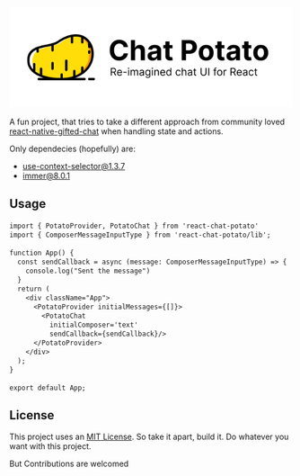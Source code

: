 ![Chat Potato default Banner](resources/img/Chat%20Potato.png)

A fun project, that tries to take a different approach from community loved [react-native-gifted-chat]() when handling state and actions.

Only dependecies (hopefully) are:
  - [use-context-selector@1.3.7](https://github.com/dai-shi/use-context-selector)
  - [immer@8.0.1](https://github.com/immerjs/immer)

## Usage

```tsx
import { PotatoProvider, PotatoChat } from 'react-chat-potato'
import { ComposerMessageInputType } from 'react-chat-potato/lib';

function App() {
  const sendCallback = async (message: ComposerMessageInputType) => {
    console.log("Sent the message")
  }
  return (
    <div className="App">
      <PotatoProvider initialMessages={[]}>
        <PotatoChat
          initialComposer='text'
          sendCallback={sendCallback}/>
      </PotatoProvider>
    </div>
  );
}

export default App;

```

## License

This project uses an [MIT License](LICENSE). So take it apart, build it. Do whatever you want with this project.

But Contributions are welcomed
